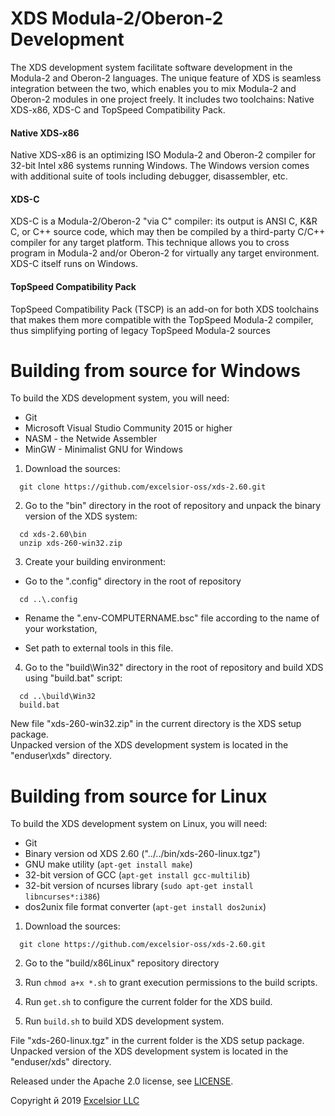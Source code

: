 XDS Modula-2/Oberon-2 Development
====================================================

The XDS development system facilitate software development in the Modula-2 and Oberon-2 languages. The unique feature of XDS is seamless integration between the two, which enables you to mix Modula-2 and Oberon-2 modules in one project freely. It includes two toolchains: Native XDS-x86, XDS-C and TopSpeed Compatibility Pack.

#### Native XDS-x86
Native XDS-x86 is an optimizing ISO Modula-2 and Oberon-2 compiler for 32-bit Intel x86 systems running Windows. The Windows version comes with additional suite of tools including debugger, disassembler, etc.

#### XDS-C
XDS-C is a Modula-2/Oberon-2 "via C" compiler: its output is ANSI C, K&R C, or C++ source code, which may then be compiled by a third-party C/C++ compiler for any target platform. This technique allows you to cross program in Modula-2 and/or Oberon-2 for virtually any target environment. XDS-C itself runs on Windows.

#### TopSpeed Compatibility Pack
TopSpeed Compatibility Pack (TSCP) is an add-on for both XDS toolchains that makes them more compatible with the TopSpeed Modula-2 compiler, thus simplifying porting of legacy TopSpeed Modula-2 sources

Building from source for Windows
================================

To build the XDS development system, you will need:

*   Git
*   Microsoft Visual Studio Community 2015 or higher
*   NASM - the Netwide Assembler
*   MinGW - Minimalist GNU for Windows

1. Download the sources:
```
  git clone https://github.com/excelsior-oss/xds-2.60.git
```
2. Go to the "bin" directory in the root of repository and unpack the binary version of the XDS system:
```
  cd xds-2.60\bin 
  unzip xds-260-win32.zip
```
3. Create your building environment:

- Go to the ".config" directory in the root of repository 
```
  cd ..\.config 
```
- Rename the ".env-COMPUTERNAME.bsc" file according to the name of your workstation,

- Set path to external tools in this file.

4. Go to the "build\\Win32" directory in the root of repository and build XDS using "build.bat" script:
```
  cd ..\build\Win32 
  build.bat
```
New file "xds-260-win32.zip" in the current directory is the XDS setup package.  
Unpacked version of the XDS development system is located in the "enduser\\xds" directory. 




Building from source for Linux
================================

To build the XDS development system on Linux, you will need:

*   Git
*   Binary version od XDS 2.60 ("../../bin/xds-260-linux.tgz")
*   GNU make utility (```apt-get install make```) 
*   32-bit version of GCC (```apt-get install gcc-multilib```) 
*   32-bit version of ncurses library (```sudo apt-get install libncurses*:i386```)
*   dos2unix file format converter (```apt-get install dos2unix```)

1. Download the sources:
```
  git clone https://github.com/excelsior-oss/xds-2.60.git
```
2. Go to the "build/x86Linux" repository directory

3. Run ```chmod a+x *.sh``` to grant execution permissions to the build scripts.

4. Run ```get.sh``` to configure the current folder for the XDS build.

5. Run ```build.sh``` to build XDS development system.  

File "xds-260-linux.tgz" in the current folder is the XDS setup package.  
Unpacked version of the XDS development system is located in the "enduser/xds" directory. 



Released under the Apache 2.0 license, see [LICENSE](LICENSE).

Copyright й 2019 [Excelsior LLC](https://excelsior.ru)
